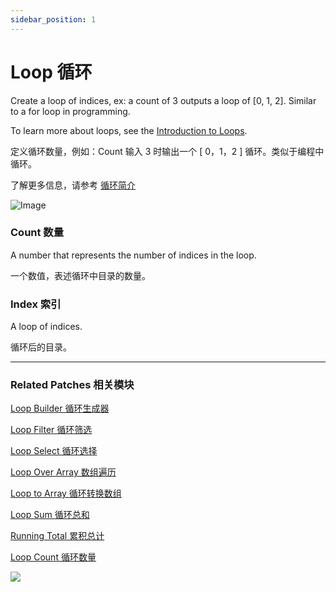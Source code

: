 ```yaml
---
sidebar_position: 1
---
```


# Loop 循环

Create a loop of indices, ex: a count of 3 outputs a loop of [0, 1, 2]. Similar to a for loop in programming.

To learn more about loops, see the [Introduction to Loops](./../Concepts/Loop.md).

定义循环数量，例如：Count 输入 3 时输出一个 [ 0，1，2 ] 循环。类似于编程中循环。

了解更多信息，请参考 [循环简介](./../Concepts/Loop.md)

![Image](https://s3.us-west-2.amazonaws.com/secure.notion-static.com/3598e0e4-0a14-4f14-b725-1e3fef380e83/Untitled.png?X-Amz-Algorithm=AWS4-HMAC-SHA256&X-Amz-Content-Sha256=UNSIGNED-PAYLOAD&X-Amz-Credential=AKIAT73L2G45EIPT3X45%2F20220602%2Fus-west-2%2Fs3%2Faws4_request&X-Amz-Date=20220602T172556Z&X-Amz-Expires=86400&X-Amz-Signature=0b2196267bdc133dda8d4fa5b13105b92388c6a010d9656b4dfabbf0fea931ec&X-Amz-SignedHeaders=host&response-content-disposition=filename%20%3D%22Untitled.png%22&x-id=GetObject)

### Count 数量

A number that represents the number of indices in the loop.

一个数值，表述循环中目录的数量。

### Index 索引

A loop of indices.

循环后的目录。

------

### Related Patches 相关模块

[Loop Builder 循环生成器](./Loop%20Builder.md)

[Loop Filter 循环筛选](./Loop%20Filter.md)

[Loop Select 循环选择](./Loop%20Select.md)

[Loop Over Array 数组遍历](./Loop%20Over%20Array.md)

[Loop to Array 循环转换数组](./Loop%20to%20Array.md)

[Loop Sum 循环总和](./Loop%20Sum.md)

[Running Total 累积总计](./Running%20Total.md)

[Loop Count 循环数量](./Loop%20Count.md)

![](https://s3.us-west-2.amazonaws.com/secure.notion-static.com/d54348e5-8c04-4ec8-9c8e-d4b21b1db59e/Untitled.png?X-Amz-Algorithm=AWS4-HMAC-SHA256&X-Amz-Content-Sha256=UNSIGNED-PAYLOAD&X-Amz-Credential=AKIAT73L2G45EIPT3X45%2F20220602%2Fus-west-2%2Fs3%2Faws4_request&X-Amz-Date=20220602T172602Z&X-Amz-Expires=86400&X-Amz-Signature=6656eb72fdd273ce03284440ba56027f9a67d7e22300b8c7c68c3158d47b627a&X-Amz-SignedHeaders=host&response-content-disposition=filename%20%3D%22Untitled.png%22&x-id=GetObject)
